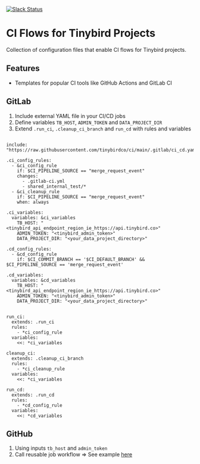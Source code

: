 <p>
  <a href="https://www.tinybird.co/join-our-slack-community"><img alt="Slack Status" src="https://img.shields.io/badge/slack-chat-1FCC83?style=flat&logo=slack"></a>
</p>

# CI Flows for Tinybird Projects

Collection of configuration files that enable CI flows for Tinybird projects. 

## Features

- Templates for popular CI tools like GitHub Actions and GitLab CI

## GitLab

1. Include external YAML file in your CI/CD jobs
2. Define variables `TB_HOST`, `ADMIN_TOKEN` and `DATA_PROJECT_DIR`
3. Extend `.run_ci`, `.cleanup_ci_branch` and `run_cd` with rules and variables

```

include: "https://raw.githubusercontent.com/tinybirdco/ci/main/.gitlab/ci_cd.yaml"

.ci_config_rules:
  - &ci_config_rule
    if: $CI_PIPELINE_SOURCE == "merge_request_event"
    changes:
      - .gitlab-ci.yml
      - shared_internal_test/*
  - &ci_cleanup_rule
    if: $CI_PIPELINE_SOURCE == "merge_request_event"
    when: always

.ci_variables:
  variables: &ci_variables
    TB_HOST: "<tinybird_api_endpoint_region_ie_https://api.tinybird.co>"
    ADMIN_TOKEN: "<tinybird_admin_token>"
    DATA_PROJECT_DIR: "<your_data_project_directory>"
    
.cd_config_rules:
  - &cd_config_rule
    if: $CI_COMMIT_BRANCH == '$CI_DEFAULT_BRANCH' && $CI_PIPELINE_SOURCE == 'merge_request_event'

.cd_variables:
  variables: &cd_variables
    TB_HOST: "<tinybird_api_endpoint_region_ie_https://api.tinybird.co>"
    ADMIN_TOKEN: "<tinybird_admin_token>"
    DATA_PROJECT_DIR: "<your_data_project_directory>"


run_ci:
  extends: .run_ci
  rules:
    - *ci_config_rule
  variables:
    <<: *ci_variables

cleanup_ci:
  extends: .cleanup_ci_branch
  rules:
    - *ci_cleanup_rule
  variables:
    <<: *ci_variables
    
run_cd:
  extends: .run_cd
  rules:
    - *cd_config_rule
  variables:
    <<: *cd_variables

```

## GitHub

1. Using inputs `tb_host` and `admin_token`
2. Call reusable job workflow => See example [here](https://github.com/tinybirdco/ecommerce_data_project/tree/master/.github)
